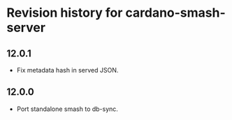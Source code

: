 # Revision history for cardano-smash-server

## 12.0.1
* Fix metadata hash in served JSON. 


## 12.0.0
* Port standalone smash to db-sync.
